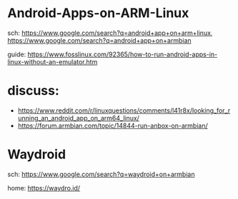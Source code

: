 # Android-Apps-on-ARM-Linux
sch: https://www.google.com/search?q=android+app+on+arm+linux, https://www.google.com/search?q=android+app+on+armbian

guide: https://www.fosslinux.com/92365/how-to-run-android-apps-in-linux-without-an-emulator.htm

# discuss:
- https://www.reddit.com/r/linuxquestions/comments/l41r8x/looking_for_running_an_android_app_on_arm64_linux/
- https://forum.armbian.com/topic/14844-run-anbox-on-armbian/

# Waydroid
sch: https://www.google.com/search?q=waydroid+on+armbian

home: https://waydro.id/

